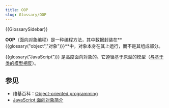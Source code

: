 ```yaml
---
title: OOP
slug: Glossary/OOP
---
```


{{GlossarySidebar}}

**OOP**（面向对象编程）是一种编程方法，其中数据封装在**{{glossary("object","对象")}}**中，对象本身在其上运行，而不是其组成部分。

{{glossary("JavaScript")}} 是高度面向对象的。它遵循基于原型的模型（[与基于类的模型相反](/zh-CN/docs/Web/JavaScript/Guide/Details_of_the_Object_Model#Class-based_vs._prototype-based_languages)）。

## 参见

- 维基百科：[Object-oriented programming](https://zh.wikipedia.org/wiki/Object-oriented_programming)
- [JavaScript 面向对象简介](/zh-CN/docs/Learn/JavaScript/Objects)
